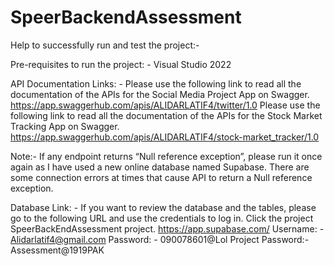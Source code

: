 # SpeerBackendAssessment

Help to successfully run and test the project:-

Pre-requisites to run the project: - 
Visual Studio 2022 

API Documentation Links: -
Please use the following link to read all the documentation of the APIs for the Social Media Project App on Swagger.
https://app.swaggerhub.com/apis/ALIDARLATIF4/twitter/1.0
Please use the following link to read all the documentation of the APIs for the Stock Market Tracking App on Swagger.
https://app.swaggerhub.com/apis/ALIDARLATIF4/stock-market_tracker/1.0

Note:- 
If any endpoint returns “Null reference exception”, please run it once again as I have used a new online database named Supabase. There are some connection errors at times that cause API to return a Null reference exception.

Database Link: -
If you want to review the database and the tables, please go to the following URL and use the credentials to log in. Click the project SpeerBackEndAssessment project.
https://app.supabase.com/
Username: -
Alidarlatif4@gmail.com
Password:  - 
090078601@Lol
Project Password:-
Assessment@1919PAK

